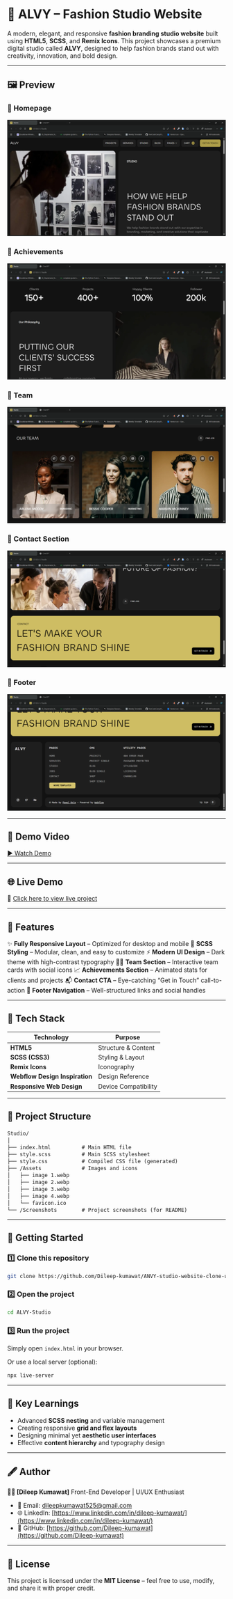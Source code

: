 # 🌟 ALVY – Fashion Studio Website

A modern, elegant, and responsive **fashion branding studio website** built using **HTML5**, **SCSS**, and **Remix Icons**.
This project showcases a premium digital studio called **ALVY**, designed to help fashion brands stand out with creativity, innovation, and bold design.

---

## 🖼️ Preview

### 🔹 Homepage

![Studio Preview 1](./Screenshots/Screenshot1.png)

### 🔹 Achievements

![Studio Preview 2](./Screenshots/Screenshot2.png)

### 🔹 Team

![Studio Preview 3](./Screenshots/Screenshot3.png)

### 🔹 Contact Section 

![Studio Preview 4](./Screenshots/Screenshot4.png)

### 🔹 Footer

![Studio Preview 5](./Screenshots/Screenshot5.png)

---

## 🎥 Demo Video

[▶ Watch Demo](./Screenshots/demo.mp4)

---

## 🌐 Live Demo

🔗 [Click here to view live project](https://anvy-studio-using-html-scss.netlify.app/)

---

## 🧩 Features

✨ **Fully Responsive Layout** – Optimized for desktop and mobile
🎨 **SCSS Styling** – Modular, clean, and easy to customize
⚡ **Modern UI Design** – Dark theme with high-contrast typography
👩‍💼 **Team Section** – Interactive team cards with social icons
📈 **Achievements Section** – Animated stats for clients and projects
📬 **Contact CTA** – Eye-catching “Get in Touch” call-to-action
🔗 **Footer Navigation** – Well-structured links and social handles

---

## 🧱 Tech Stack

| Technology                     | Purpose              |
| ------------------------------ | -------------------- |
| **HTML5**                      | Structure & Content  |
| **SCSS (CSS3)**                | Styling & Layout     |
| **Remix Icons**                | Iconography          |
| **Webflow Design Inspiration** | Design Reference     |
| **Responsive Web Design**      | Device Compatibility |

---

## 📂 Project Structure

```
Studio/
│
├── index.html          # Main HTML file
├── style.scss          # Main SCSS stylesheet
├── style.css           # Compiled CSS file (generated)
├── /Assets             # Images and icons
│   ├── image 1.webp
│   ├── image 2.webp
│   ├── image 3.webp
│   ├── image 4.webp
│   └── favicon.ico
└── /Screenshots        # Project screenshots (for README)
```

---

## 🚀 Getting Started

### 1️⃣ Clone this repository

```bash
git clone https://github.com/Dileep-kumawat/ANVY-studio-website-clone-using-html-and-scss.git
```

### 2️⃣ Open the project

```bash
cd ALVY-Studio
```

### 3️⃣ Run the project

Simply open `index.html` in your browser.

Or use a local server (optional):

```bash
npx live-server
```

---

## 🧠 Key Learnings

* Advanced **SCSS nesting** and variable management
* Creating responsive **grid and flex layouts**
* Designing minimal yet **aesthetic user interfaces**
* Effective **content hierarchy** and typography design

---

## 🖋️ Author

**👨‍💻 [Dileep Kumawat]**
Front-End Developer | UI/UX Enthusiast

- 📧 Email: [dileepkumawat525@gmail.com](mailto:dileepkumawat525@gmail.com)
- 🌐 LinkedIn: [https://www.linkedin.com/in/dileep-kumawat/](https://www.linkedin.com/in/dileep-kumawat/)
- 🐙 GitHub: [https://github.com/Dileep-kumawat](https://github.com/Dileep-kumawat)

---

## 📜 License

This project is licensed under the **MIT License** – feel free to use, modify, and share it with proper credit.